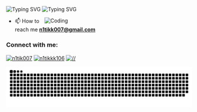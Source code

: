 
<!--[![@n1tik91's Holopin board](https://holopin.me/n1tik91)](https://holopin.io/@n1tik91) -->
<img src="https://readme-typing-svg.demolab.com?font=Poppins&size=33&pause=110&color=00A6ED&width=435&lines=Hi%2C+I'm+Nitik+Adhikari" alt="Typing SVG" />   

 
  <img src="https://readme-typing-svg.demolab.com?font=Poppins&size=23&pause=120&color=FFB400&width=435&lines=Currently+exploring." alt="Typing SVG" />
   <div align="left"> 

<img align="right" alt="Coding" width="400" src="https://mir-s3-cdn-cf.behance.net/project_modules/hd/06f21a161921919.63cd7887d0a70.gif">

<!-- <p align="left"> <img src="https://komarev.com/ghpvc/?username=n1tik91&label=Profile%20views&color=0e75b6&style=flat" alt="n1tik91" /> </p> -->
 <!--comments :) -->

<!--- 🌱 I’m currently learning **C++ & Blender**

 👨‍💻 All of my projects are available at [https://github.com/n1tik91?tab=repositories) -->

- 📫 How to reach me **n1tikk007@gmail.com**

<h3 align="left">Connect with me:</h3>
<p align="left">
 <!--Facebook :) -->
<a href="https://fb.com/n1tik007" target="blank"><img align="center" src="https://raw.githubusercontent.com/rahuldkjain/github-profile-readme-generator/master/src/images/icons/Social/facebook.svg" alt="n1tik007" height="30" width="40" /></a>
 <!--Youtube :) -->
<a href="http://www.youtube.com/@N1tik007" target="blank"><img align="center" src="https://raw.githubusercontent.com/rahuldkjain/github-profile-readme-generator/master/src/images/icons/Social/youtube.svg" alt="n1tikkk106" height="30" width="40" /></a>
  <!--Discord :) -->
 <a href="https://discord.gg/jz78V79eez" target="blank"><img align="center" src="https://raw.githubusercontent.com/rahuldkjain/github-profile-readme-generator/master/src/images/icons/Social/discord.svg" alt="//" height="30" width="40" /></a>
</p>
<!--
<h3 align="left">Languages and Tools:</h3>
<p align="left"> <a href="https://www.cprogramming.com/" target="_blank" rel="noreferrer"> <img src="https://raw.githubusercontent.com/devicons/devicon/master/icons/c/c-original.svg" alt="c" width="40" height="40"/> </a> 
 <a href="https://www.w3schools.com/cpp/" target="_blank" rel="noreferrer"> <img src="https://raw.githubusercontent.com/devicons/devicon/master/icons/cplusplus/cplusplus-original.svg" alt="cplusplus" width="40" height="40"/> </a>  
 <a href="https://git-scm.com/" target="_blank" rel="noreferrer"> <img src="https://www.vectorlogo.zone/logos/git-scm/git-scm-icon.svg" alt="git" width="40" height="40"/> </a>  
 <!--
<a href="https://www.w3.org/html/" target="_blank" rel="noreferrer"> <img src="https://raw.githubusercontent.com/devicons/devicon/master/icons/html5/html5-original-wordmark.svg" alt="html5" width="40" height="40"/> 

-->
 

---
<!--
  <a href="https://www.w3schools.com/css/" target="_blank" rel="noreferrer"> <img src="https://raw.githubusercontent.com/devicons/devicon/master/icons/css3/css3-original-wordmark.svg" alt="css3" width="40" height="40"/> </a> </a> 

 <!--
 <a href="https://developer.mozilla.org/en-US/docs/Web/JavaScript" target="_blank" rel="noreferrer"> <img src="https://raw.githubusercontent.com/devicons/devicon/master/icons/javascript/javascript-original.svg" alt="javascript" width="40" height="40"/> </a> 
 -->
 
![snake gif](https://github.com/n1tik91/n1tik91/blob/output/github-contribution-grid-snake-dark.svg)
<!-- [![Readme Quotes](https://quotes-github-readme.vercel.app/api?type=horizontal&theme=dark)](https://github.com/piyushsuthar/github-readme-quotes)  -->
